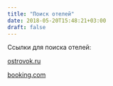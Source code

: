```yaml
---
title: "Поиск отелей"
date: 2018-05-20T15:48:21+03:00
draft: false
---
```


Ссылки для поиска отелей:

[ostrovok.ru](https://ostrovok.ru?from=egor)

[booking.com](https://www.booking.com/index.html?aid=1331517)